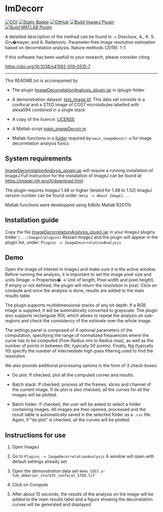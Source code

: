 # ImDecorr

[![DOI](https://zenodo.org/badge/DOI/10.5281/zenodo.4655984.svg)](https://doi.org/10.5281/zenodo.4655984)
[![Static Badge](https://img.shields.io/badge/DOI-10.1038%2Fs41592--019--0515--7-blue)](https://doi.org/10.1038/s41592-019-0515-7)
[![GitHub](https://img.shields.io/github/license/4ever2/ImDecorr)](https://github.com/4ever2/ImDecorr/blob/master/LICENSE)
[![Build ImageJ Plugin](https://github.com/4ever2/ImDecorr/actions/workflows/build-java.yml/badge.svg?branch=master)](https://github.com/4ever2/ImDecorr/actions/workflows/build-java.yml)
[![Build MATLAB Plugin](https://github.com/4ever2/ImDecorr/actions/workflows/build-matlab.yml/badge.svg?branch=master)](https://github.com/4ever2/ImDecorr/actions/workflows/build-matlab.yml)


A detailled description of the method can be found in :+ 
Descloux, A., K. S. Gru�mayer, and A. Radenovic. Parameter-free image 
resolution estimation based on decorrelation analysis.
Nature methods (2019): 1-7.

If this software has been usefull to your research, please consider citing

https://doi.org/10.1038/s41592-019-0515-7

-------------------
This README.txt is accompanied by

* The plugin [ImageDecorrelationAnalysis_plugin.jar](ijplugin/ImageDecorrelationAnalysis_plugin.jar) in ijplugin folder

* A demonstration dataset: [test_image.tif](examples/test_image.tif).
This data set consists in a confocal and a STED image of COS7 microtubules labelled with alexa594 combined in a single stack

* A copy of the licence: [LICENSE](LICENSE)

* A Matlab script [main_imageDecorr.m](matlab/main_imageDecorr.m)

* Matlab functions in a [folder](matlab/funcs/) required by `main_imageDecorr.m` for image decorrelation analysis
funcs


## System requirements

[ImageDecorrelationAnalysis_plugin.jar](ijplugin/ImageDecorrelationAnalysis_plugin.jar) will require a running installation of ImageJ
Full instruction for the installation of ImageJ can be found at:
https://imagej.nih.gov/ij/download.html

The plugin requires ImageJ 1.48 or higher (tested for 1.48 to 1.52)
ImageJ version number can be found under: `Help -> About ImageJ...`

Matlab functions were developped using 64bits Matlab R2017b


## Installation guide

Copy the file [ImageDecorrelationAnalysis_plugin.jar](ijplugin/ImageDecorrelationAnalysis_plugin.jar) in your ImageJ plugins folder `(.../ImageJ/plugins)`
Restart ImageJ and the plugin will appear in the plugin list, under: `Plugins -> ImageDecorrelationAnalysis`


## Demo

Open the image of interest in ImageJ and make sure it is the active window. Before running the analysis, it is important to set the image pixel size and units (Image -> Properties� -> Unit of length, Pixel width and pixel height). If empty or not defined, the plugin will return the resolution in pixel.
Click on compute and once the analysis is done, results are added to the main results table.

The plugin supports multidimensional stacks of any bit depth. If a RGB image is supplied, it will be automatically converted to grayscale. The plugin also supports rectangular ROI, which allows to repeat the analysis on sub-regions and check the consistency of the estimate over the whole image.

The settings panel is composed of 4 optional parameters of the computation, specifying the range of normalized frequencies where the curve has to be computed (from Radius min to Radius max), as well as the number of points in between (Nr, typically 50 points). Finally, Ng (typically 10) specify the number of intermediate high-pass filtering used to find the resolution.

We also provide additional processing options in the form of 3 check-boxes:

* Do plot:
If checked, plot all the computed curves and results.

* Batch stack:
If checked, process all the frames, slices and channel of the current image. If do plot is also checked, all the curves for all the images will be plotted.

* Batch folder:
If checked, the user will be asked to select a folder containing images. All images are then opened, processed and the result table is automatically saved in the selected folder as a `.csv` file. Again, if "do plot" is checked, all the curves will be plotted.


## Instructions for use

1. Open ImageJ

2. Go to `Plugins -> ImageDecorrelationAnalysis`
A window will open with default settings already set

3. Open the demonstration data set `demo_COS7_a-tub_abberior_star635_confocal_STED.tif`

4. Click on Compute

5. After about 15 seconds, the results of the analysis on the image will be added to the main results tabel and a figure showing the decorrelation curves will be generated and displayed

